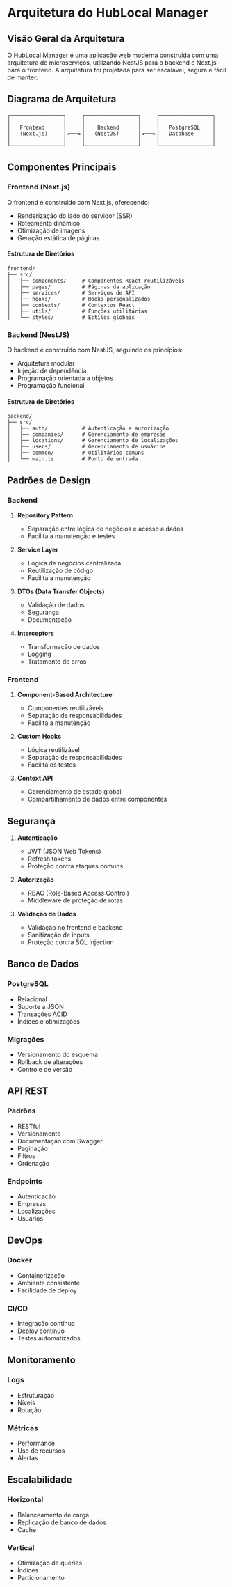 # Arquitetura do HubLocal Manager

## Visão Geral da Arquitetura

O HubLocal Manager é uma aplicação web moderna construída com uma arquitetura de microserviços, utilizando NestJS para o backend e Next.js para o frontend. A arquitetura foi projetada para ser escalável, segura e fácil de manter.

## Diagrama de Arquitetura

```
┌─────────────────┐     ┌─────────────────┐     ┌─────────────────┐
│                 │     │                 │     │                 │
│   Frontend      │     │    Backend      │     │   PostgreSQL    │
│   (Next.js)     │◄───►│   (NestJS)      │◄───►│   Database      │
│                 │     │                 │     │                 │
└─────────────────┘     └─────────────────┘     └─────────────────┘
```

## Componentes Principais

### Frontend (Next.js)

O frontend é construído com Next.js, oferecendo:
- Renderização do lado do servidor (SSR)
- Roteamento dinâmico
- Otimização de imagens
- Geração estática de páginas

#### Estrutura de Diretórios
```
frontend/
├── src/
│   ├── components/     # Componentes React reutilizáveis
│   ├── pages/          # Páginas da aplicação
│   ├── services/       # Serviços de API
│   ├── hooks/          # Hooks personalizados
│   ├── contexts/       # Contextos React
│   ├── utils/          # Funções utilitárias
│   └── styles/         # Estilos globais
```

### Backend (NestJS)

O backend é construído com NestJS, seguindo os princípios:
- Arquitetura modular
- Injeção de dependência
- Programação orientada a objetos
- Programação funcional

#### Estrutura de Diretórios
```
backend/
├── src/
│   ├── auth/           # Autenticação e autorização
│   ├── companies/      # Gerenciamento de empresas
│   ├── locations/      # Gerenciamento de localizações
│   ├── users/          # Gerenciamento de usuários
│   ├── common/         # Utilitários comuns
│   └── main.ts         # Ponto de entrada
```

## Padrões de Design

### Backend

1. **Repository Pattern**
   - Separação entre lógica de negócios e acesso a dados
   - Facilita a manutenção e testes

2. **Service Layer**
   - Lógica de negócios centralizada
   - Reutilização de código
   - Facilita a manutenção

3. **DTOs (Data Transfer Objects)**
   - Validação de dados
   - Segurança
   - Documentação

4. **Interceptors**
   - Transformação de dados
   - Logging
   - Tratamento de erros

### Frontend

1. **Component-Based Architecture**
   - Componentes reutilizáveis
   - Separação de responsabilidades
   - Facilita a manutenção

2. **Custom Hooks**
   - Lógica reutilizável
   - Separação de responsabilidades
   - Facilita os testes

3. **Context API**
   - Gerenciamento de estado global
   - Compartilhamento de dados entre componentes

## Segurança

1. **Autenticação**
   - JWT (JSON Web Tokens)
   - Refresh tokens
   - Proteção contra ataques comuns

2. **Autorização**
   - RBAC (Role-Based Access Control)
   - Middleware de proteção de rotas

3. **Validação de Dados**
   - Validação no frontend e backend
   - Sanitização de inputs
   - Proteção contra SQL Injection

## Banco de Dados

### PostgreSQL
- Relacional
- Suporte a JSON
- Transações ACID
- Índices e otimizações

### Migrações
- Versionamento do esquema
- Rollback de alterações
- Controle de versão

## API REST

### Padrões
- RESTful
- Versionamento
- Documentação com Swagger
- Paginação
- Filtros
- Ordenação

### Endpoints
- Autenticação
- Empresas
- Localizações
- Usuários

## DevOps

### Docker
- Containerização
- Ambiente consistente
- Facilidade de deploy

### CI/CD
- Integração contínua
- Deploy contínuo
- Testes automatizados

## Monitoramento

### Logs
- Estruturação
- Níveis
- Rotação

### Métricas
- Performance
- Uso de recursos
- Alertas

## Escalabilidade

### Horizontal
- Balanceamento de carga
- Replicação de banco de dados
- Cache

### Vertical
- Otimização de queries
- Índices
- Particionamento 